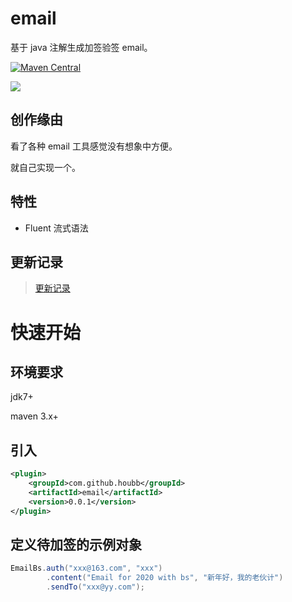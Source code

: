# email

基于 java 注解生成加签验签 email。

[![Maven Central](https://maven-badges.herokuapp.com/maven-central/com.github.houbb/email/badge.svg)](http://mvnrepository.com/artifact/com.github.houbb/email)

[![](https://img.shields.io/badge/license-Apache2-FF0080.svg)](https://github.com/houbb/email/blob/master/LICENSE.txt)

## 创作缘由

看了各种 email 工具感觉没有想象中方便。

就自己实现一个。

## 特性

- Fluent 流式语法

## 更新记录

> [更新记录](doc/CHANGE_LOG.md)

# 快速开始

## 环境要求

jdk7+

maven 3.x+

## 引入

```xml
<plugin>
    <groupId>com.github.houbb</groupId>
    <artifactId>email</artifactId>
    <version>0.0.1</version>
</plugin>
```

## 定义待加签的示例对象

```java
EmailBs.auth("xxx@163.com", "xxx")
        .content("Email for 2020 with bs", "新年好，我的老伙计")
        .sendTo("xxx@yy.com");
```